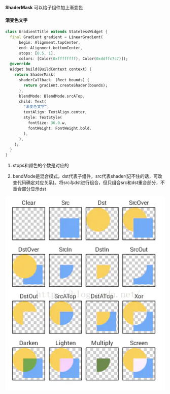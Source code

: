 **ShaderMask** 可以给子组件加上渐变色

#### 渐变色文字

```dart
class GradientTitle extends StatelessWidget {
  final Gradient gradient = LinearGradient(
      begin: Alignment.topCenter,
      end: Alignment.bottomCenter,
      stops: [0.5, 1],
      colors: [Color(0xffffffff), Color(0xddffc7c7)]);
  @override
  Widget build(BuildContext context) {
    return ShaderMask(
      shaderCallback: (Rect bounds) {
        return gradient.createShader(bounds);
      },
      blendMode: BlendMode.srcATop,
      child: Text(
        "渐变色文字",
        textAlign: TextAlign.center,
        style: TextStyle(
          fontSize: 36.0.w,
          fontWeight: FontWeight.bold,
        ),
      ),
    );
  }
}
```

1. stops和颜色的个数是对应的

2. bendMode是混合模式，dst代表子组件，src代表shader(记不住的话，可改变代码确定对应关系)。将src与dst进行组合，但只组合src和dst重合部分，不重合部分显示dst

![image-20210310095228417](images/image-20210310095228417.png)

